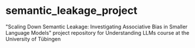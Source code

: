# semantic_leakage_project
"Scaling Down Semantic Leakage: Investigating Associative Bias in Smaller Language Models" project repository for Understanding LLMs course at the University of Tübingen 
